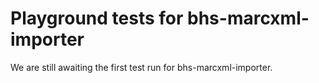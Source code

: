 # Playground tests for bhs-marcxml-importer
We are still awaiting the first test run for bhs-marcxml-importer.
